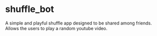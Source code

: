 # shuffle_bot
 A simple and playful shuffle app designed to be shared among friends. Allows the users to play a random youtube video. 
